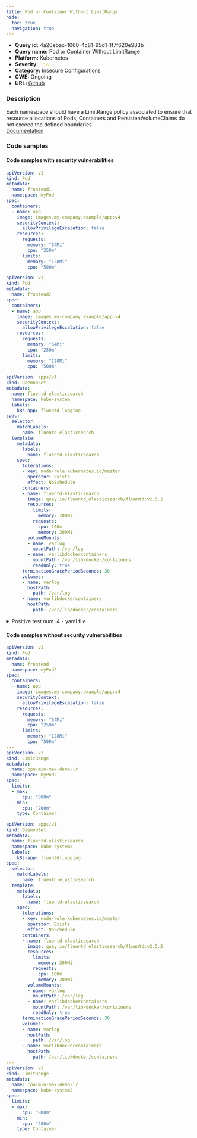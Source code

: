 ```yaml
---
title: Pod or Container Without LimitRange
hide:
  toc: true
  navigation: true
---
```


<style>
  .highlight .hll {
    background-color: #ff171742;
  }
  .md-content {
    max-width: 1100px;
    margin: 0 auto;
  }
</style>

-   **Query id:** 4a20ebac-1060-4c81-95d1-1f7f620e983b
-   **Query name:** Pod or Container Without LimitRange
-   **Platform:** Kubernetes
-   **Severity:** <span style="color:#edd57e">Low</span>
-   **Category:** Insecure Configurations
-   **CWE:** Ongoing
-   **URL:** [Github](https://github.com/Checkmarx/kics/tree/master/assets/queries/k8s/pod_or_container_without_limit_range)

### Description
Each namespace should have a LimitRange policy associated to ensure that resource allocations of Pods, Containers and PersistentVolumeClaims do not exceed the defined boundaries<br>
[Documentation](https://kubernetes.io/docs/concepts/policy/limit-range/)

### Code samples
#### Code samples with security vulnerabilities
```yaml title="Positive test num. 1 - yaml file" hl_lines="5"
apiVersion: v1
kind: Pod
metadata:
  name: frontend1
  namespace: myPod
spec:
  containers:
  - name: app
    image: images.my-company.example/app:v4
    securityContext:
      allowPrivilegeEscalation: false
    resources:
      requests:
        memory: "64Mi"
        cpu: "250m"
      limits:
        memory: "128Mi"
        cpu: "500m"

```
```yaml title="Positive test num. 2 - yaml file" hl_lines="4"
apiVersion: v1
kind: Pod
metadata:
  name: frontend2
spec:
  containers:
  - name: app
    image: images.my-company.example/app:v4
    securityContext:
      allowPrivilegeEscalation: false
    resources:
      requests:
        memory: "64Mi"
        cpu: "250m"
      limits:
        memory: "128Mi"
        cpu: "500m"

```
```yaml title="Positive test num. 3 - yaml file" hl_lines="5"
apiVersion: apps/v1
kind: DaemonSet
metadata:
  name: fluentd-elasticsearch
  namespace: kube-system
  labels:
    k8s-app: fluentd-logging
spec:
  selector:
    matchLabels:
      name: fluentd-elasticsearch
  template:
    metadata:
      labels:
        name: fluentd-elasticsearch
    spec:
      tolerations:
      - key: node-role.kubernetes.io/master
        operator: Exists
        effect: NoSchedule
      containers:
      - name: fluentd-elasticsearch
        image: quay.io/fluentd_elasticsearch/fluentd:v2.5.2
        resources:
          limits:
            memory: 200Mi
          requests:
            cpu: 100m
            memory: 200Mi
        volumeMounts:
        - name: varlog
          mountPath: /var/log
        - name: varlibdockercontainers
          mountPath: /var/lib/docker/containers
          readOnly: true
      terminationGracePeriodSeconds: 30
      volumes:
      - name: varlog
        hostPath:
          path: /var/log
      - name: varlibdockercontainers
        hostPath:
          path: /var/lib/docker/containers

```
<details><summary>Positive test num. 4 - yaml file</summary>

```yaml hl_lines="5"
kind: PersistentVolumeClaim
apiVersion: v1
metadata:
  name: webcontent
  namespace: k8s-test9
  annotations:
    volume.alpha.kubernetes.io/storage-class: default
spec:
  accessModes: [ReadWriteOnce]
  resources:
    requests:
      storage: 5Gi

```
</details>


#### Code samples without security vulnerabilities
```yaml title="Negative test num. 1 - yaml file"
apiVersion: v1
kind: Pod
metadata:
  name: frontend
  namespace: myPod2
spec:
  containers:
  - name: app
    image: images.my-company.example/app:v4
    securityContext:
      allowPrivilegeEscalation: false
    resources:
      requests:
        memory: "64Mi"
        cpu: "250m"
      limits:
        memory: "128Mi"
        cpu: "500m"
---
apiVersion: v1
kind: LimitRange
metadata:
  name: cpu-min-max-demo-lr
  namespace: myPod2
spec:
  limits:
  - max:
      cpu: "800m"
    min:
      cpu: "200m"
    type: Container

```
```yaml title="Negative test num. 2 - yaml file"
apiVersion: apps/v1
kind: DaemonSet
metadata:
  name: fluentd-elasticsearch
  namespace: kube-system2
  labels:
    k8s-app: fluentd-logging
spec:
  selector:
    matchLabels:
      name: fluentd-elasticsearch
  template:
    metadata:
      labels:
        name: fluentd-elasticsearch
    spec:
      tolerations:
      - key: node-role.kubernetes.io/master
        operator: Exists
        effect: NoSchedule
      containers:
      - name: fluentd-elasticsearch
        image: quay.io/fluentd_elasticsearch/fluentd:v2.5.2
        resources:
          limits:
            memory: 200Mi
          requests:
            cpu: 100m
            memory: 200Mi
        volumeMounts:
        - name: varlog
          mountPath: /var/log
        - name: varlibdockercontainers
          mountPath: /var/lib/docker/containers
          readOnly: true
      terminationGracePeriodSeconds: 30
      volumes:
      - name: varlog
        hostPath:
          path: /var/log
      - name: varlibdockercontainers
        hostPath:
          path: /var/lib/docker/containers
---
apiVersion: v1
kind: LimitRange
metadata:
  name: cpu-min-max-demo-lr
  namespace: kube-system2
spec:
  limits:
  - max:
      cpu: "800m"
    min:
      cpu: "200m"
    type: Container

```
